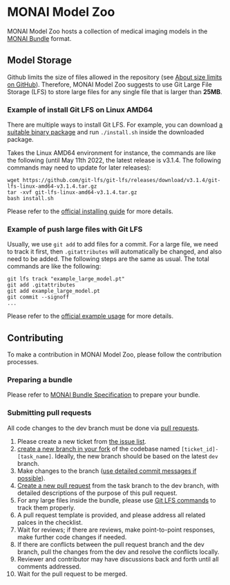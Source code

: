 # MONAI Model Zoo

MONAI Model Zoo hosts a collection of medical imaging models in the [MONAI Bundle](https://docs.monai.io/en/latest/bundle_intro.html) format.

## Model Storage
Github limits the size of files allowed in the repository (see [About size limits on GitHub](https://docs.github.com/en/repositories/working-with-files/managing-large-files/about-large-files-on-github)). Therefore, MONAI Model Zoo suggests to use Git Large File Storage (LFS) to store large files for any single file that is larger than **25MB**.

### Example of install Git LFS on Linux AMD64
There are multiple ways to install Git LFS. For example, you can download [a suitable binary package](https://github.com/git-lfs/git-lfs/releases) and run `./install.sh` inside the downloaded package.

Takes the Linux AMD64 environment for instance, the commands are like the following (until May 11th 2022, the latest release is v3.1.4. The following commands may need to update for later releases):
```
wget https://github.com/git-lfs/git-lfs/releases/download/v3.1.4/git-lfs-linux-amd64-v3.1.4.tar.gz
tar -xvf git-lfs-linux-amd64-v3.1.4.tar.gz
bash install.sh
```
Please refer to the [official installing guide](https://github.com/git-lfs/git-lfs#installing) for more details.

### Example of push large files with Git LFS

Usually, we use `git add` to add files for a commit. For a large file, we need to track it first, then `.gitattributes` will automatically be changed, and also need to be added. The following steps are the same as usual. The total commands are like the following:
```
git lfs track "example_large_model.pt"
git add .gitattributes
git add example_large_model.pt
git commit --signoff
...
```
Please refer to the [official example usage](https://github.com/git-lfs/git-lfs#example-usage) for more details.

## Contributing

To make a contribution in MONAI Model Zoo, please follow the contribution processes.

### Preparing a bundle

Please refer to [MONAI Bundle Specification](https://docs.monai.io/en/latest/mb_specification.html#monai-bundle-specification) to prepare your bundle.

### Submitting pull requests

All code changes to the dev branch must be done via [pull requests](https://help.github.com/en/github/collaborating-with-issues-and-pull-requests/proposing-changes-to-your-work-with-pull-requests).
1. Please create a new ticket from [the issue list][monai model zoo issue list].
1. [create a new branch in your fork](https://help.github.com/en/github/collaborating-with-issues-and-pull-requests/creating-a-pull-request-from-a-fork)
of the codebase named `[ticket_id]-[task_name]`.
Ideally, the new branch should be based on the latest `dev` branch.
1. Make changes to the branch ([use detailed commit messages if possible](https://chris.beams.io/posts/git-commit/)).
1. [Create a new pull request](https://help.github.com/en/desktop/contributing-to-projects/creating-a-pull-request) from the task branch to the dev branch, with detailed descriptions of the purpose of this pull request.
1. For any large files inside the bundle, please use [Git LFS commands](https://github.com/git-lfs/git-lfs/edit/main/README.md#example-usage) to track them properly.
2. A pull request template is provided, and please address all related palces in the checklist.
3. Wait for reviews; if there are reviews, make point-to-point responses, make further code changes if needed.
4. If there are conflicts between the pull request branch and the dev branch, pull the changes from the dev and resolve the conflicts locally.
5. Reviewer and contributor may have discussions back and forth until all comments addressed.
6. Wait for the pull request to be merged.

[monai model zoo issue list]: https://github.com/Project-MONAI/model-zoo/issues
